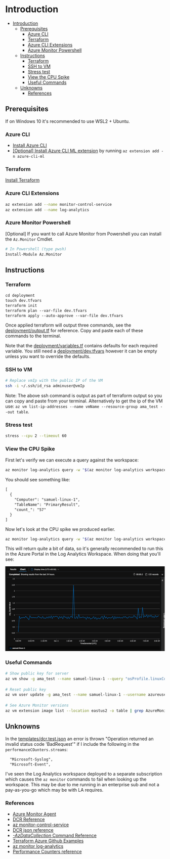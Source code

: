 # Introduction

- [Introduction](#introduction)
  - [Prerequisites](#prerequisites)
    - [Azure CLI](#azure-cli)
    - [Terraform](#terraform)
    - [Azure CLI Extensions](#azure-cli-extensions)
    - [Azure Monitor Powershell](#azure-monitor-powershell)
  - [Instructions](#instructions)
    - [Terraform](#terraform-1)
    - [SSH to VM](#ssh-to-vm)
    - [Stress test](#stress-test)
    - [View the CPU Spike](#view-the-cpu-spike)
    - [Useful Commands](#useful-commands)
  - [Unknowns](#unknowns)
    - [References](#references)

## Prerequisites

If on Windows 10 it's recommended to use WSL2 + Ubuntu.

### Azure CLI

- [Install Azure CLI](https://docs.microsoft.com/en-us/cli/azure/install-azure-cli)
- [\[Optional\] Install Azure CLI ML extension](https://docs.microsoft.com/en-us/azure/machine-learning/how-to-configure-cli) by running `az extension add -n azure-cli-ml`

### Terraform

[Install Terraform](https://learn.hashicorp.com/tutorials/terraform/install-cli#install-terraform)

### Azure CLI Extensions

```bash
az extension add --name monitor-control-service
az extension add --name log-analytics
```

### Azure Monitor Powershell

\[Optional\] If you want to call Azure Monitor from Powershell you can install the `Az.Monitor` Cmdlet.

```bash
# In Powershell (type pwsh)
Install-Module Az.Monitor
```

## Instructions

### Terraform

```text
cd deployment
touch dev.tfvars
terraform init
terraform plan --var-file dev.tfvars
terraform apply --auto-approve --var-file dev.tfvars
```

Once applied terraform will output three commands, see the [deployment/output.tf](deployment/outputs.tf) for reference.  Copy and paste each of these commands to the terminal.

Note that the [deployment/variables.tf](deployment/variables.tf) contains defaults for each required variable.  You still need a [deployment/dev.tfvars](./deployment/dev.tfvars) however it can be empty unless you want to override the defaults.

### SSH to VM

```bash
# Replace vmIp with the public IP of the VM
ssh -i ~/.ssh/id_rsa adminuser@vmIp
```

Note: The above ssh command is output as part of terraform output so you can copy and paste from your terminal.  Alternatively to get the ip of the VM use: `az vm list-ip-addresses --name vmName --resource-group ama_test --out table`.

### Stress test

```bash
stress --cpu 2 --timeout 60
```

### View the CPU Spike

First let's verify we can execute a query against the workspace:

```bash
az monitor log-analytics query -w "$(az monitor log-analytics workspace list -g ama_test | jq -r '.[0].customerId')" --analytics-query "Heartbeat | where TimeGenerated > ago(1h) | summarize count() by Computer"
```

You should see something like:

```text
[
  {
    "Computer": "samuel-linux-1",
    "TableName": "PrimaryResult",
    "count_": "57"
  }
]
```

Now let's look at the CPU spike we produced earlier.

```bash
az monitor log-analytics query -w "$(az monitor log-analytics workspace list -g ama_test | jq -r '.[0].customerId')" --analytics-query " Perf | where CounterName == \"% Processor Time\" | where ObjectName == \"Processor\" | summarize avg(CounterValue) by bin(TimeGenerated, 5min), Computer, _ResourceId | render timechart"
```

This will return quite a bit of data, so it's generally recommended to run this in the Azure Portal in the Log Analytics Workspace.  When doing that you'll see:

![cpu_spike](./images/cpu_spike.png)

### Useful Commands

```bash
# Show public key for server
az vm show -g ama_test --name samuel-linux-1 --query "osProfile.linuxConfiguration.ssh.publicKeys[0].keyData"

# Reset public key
az vm user update -g ama_test --name samuel-linux-1 --username azureuser --ssh-key-value ~/.ssh/id_rsa.pub

# See Azure Monitor versions
az vm extension image list --location eastus2 -o table | grep AzureMonitorLinuxAgent
```

## Unknowns

In the [templates/dcr.test.json](./templates/dcr.test.json) an error is thrown "Operation returned an invalid status code 'BadRequest'" if I include the following in the `performanceCOunters.streams`:

```text
  "Microsoft-Syslog",
  "Microsoft-Event",
```

I've seen the Log Analytics workspace deployed to a separate subscription which causes the `az monitor` commands to fail when looking up the workspace.  This may be due to me running in an enterprise sub and not a pay-as-you-go which may be with LA requires.

### References

- [Azure Monitor Agent](https://docs.microsoft.com/en-us/azure/azure-monitor/agents/azure-monitor-agent-overview)
- [DCR Reference](https://docs.microsoft.com/en-us/azure/azure-monitor/agents/data-collection-rule-overview#create-a-dcr)
- [az monitor-control-service](https://github.com/Azure/azure-cli-extensions/blob/main/src/monitor-control-service/README.md)
- [DCR json reference](https://docs.microsoft.com/en-us/rest/api/monitor/data-collection-rules/create#examples)
- [*-AzDataCollection* Command Reference](https://github.com/Azure/azure-powershell/tree/main/src/Monitor/Monitor/help)
- [Terraform Azure Github Examples](https://github.com/hashicorp/terraform-provider-azurerm/tree/main/examples)
- [az monitor log-analytics](https://docs.microsoft.com/en-us/cli/azure/monitor/log-analytics?view=azure-cli-latest)
- [Performance Counters reference](https://docs.microsoft.com/en-us/azure/azure-monitor/agents/data-sources-performance-counters)
